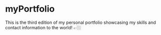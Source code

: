 # myPortfolio
This is the third edition of my personal portfolio showcasing my skills and contact information to the world! 👉🏼
